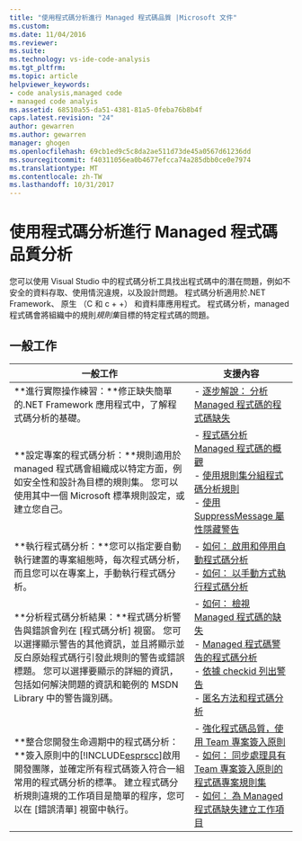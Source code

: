 ```yaml
---
title: "使用程式碼分析進行 Managed 程式碼品質 |Microsoft 文件"
ms.custom: 
ms.date: 11/04/2016
ms.reviewer: 
ms.suite: 
ms.technology: vs-ide-code-analysis
ms.tgt_pltfrm: 
ms.topic: article
helpviewer_keywords:
- code analysis,managed code
- managed code analyis
ms.assetid: 68510a55-da51-4381-81a5-0feba76b8b4f
caps.latest.revision: "24"
author: gewarren
ms.author: gewarren
manager: ghogen
ms.openlocfilehash: 69cb1ed9c5c8da2ae511d73de45a0567d61236dd
ms.sourcegitcommit: f40311056ea0b4677efcca74a285dbb0ce0e7974
ms.translationtype: MT
ms.contentlocale: zh-TW
ms.lasthandoff: 10/31/2017
---
```

# <a name="analyzing-managed-code-quality-by-using-code-analysis"></a>使用程式碼分析進行 Managed 程式碼品質分析
您可以使用 Visual Studio 中的程式碼分析工具找出程式碼中的潛在問題，例如不安全的資料存取、使用情況違規，以及設計問題。 程式碼分析適用於.NET Framework、 原生 （C 和 c + +） 和資料庫應用程式。 程式碼分析，managed 程式碼會將組織中的規則*規則集*目標的特定程式碼的問題。  
  
## <a name="common-tasks"></a>一般工作  
  
|一般工作|支援內容|  
|------------------|------------------------|  
|**進行實際操作練習：**修正缺失簡單的.NET Framework 應用程式中，了解程式碼分析的基礎。|-   [逐步解說： 分析 Managed 程式碼的程式碼缺失](../code-quality/walkthrough-analyzing-managed-code-for-code-defects.md)|  
|**設定專案的程式碼分析：**規則適用於 managed 程式碼會組織成以特定方面，例如安全性和設計為目標的規則集。 您可以使用其中一個 Microsoft 標準規則設定，或建立您自己。|-   [程式碼分析 Managed 程式碼的概觀](../code-quality/code-analysis-for-managed-code-overview.md)<br />-   [使用規則集分組程式碼分析規則](../code-quality/using-rule-sets-to-group-code-analysis-rules.md)<br />-   [使用 SuppressMessage 屬性隱藏警告](../code-quality/suppress-warnings-by-using-the-suppressmessage-attribute.md)|  
|**執行程式碼分析：**您可以指定要自動執行建置的專案組態時，每次程式碼分析，而且您可以在專案上，手動執行程式碼分析。|-   [如何： 啟用和停用自動程式碼分析](../code-quality/how-to-enable-and-disable-automatic-code-analysis-for-managed-code.md)<br />-   [如何： 以手動方式執行程式碼分析](../code-quality/how-to-run-code-analysis-manually-for-managed-code.md)|  
|**分析程式碼分析結果：**程式碼分析警告與錯誤會列在 [程式碼分析] 視窗。 您可以選擇顯示警告的其他資訊，並且將顯示並反白原始程式碼行引發此規則的警告或錯誤標題。 您可以選擇要顯示的詳細的資訊，包括如何解決問題的資訊和範例的 MSDN Library 中的警告識別碼。|-   [如何： 檢視 Managed 程式碼的缺失](../code-quality/how-to-view-managed-code-defects.md)<br />-   [Managed 程式碼警告的程式碼分析](../code-quality/code-analysis-for-managed-code-warnings.md)<br />-   [依據 checkid 列出警告](../code-quality/code-analysis-warnings-for-managed-code-by-checkid.md)<br />-   [匿名方法和程式碼分析](../code-quality/anonymous-methods-and-code-analysis.md)|  
|**整合您開發生命週期中的程式碼分析：**簽入原則中的[!INCLUDE[esprscc](../code-quality/includes/esprscc_md.md)]啟用開發團隊，並確定所有程式碼簽入符合一組常用的程式碼分析的標準。 建立程式碼分析規則違規的工作項目是簡單的程序，您可以在 [錯誤清單] 視窗中執行。|-   [強化程式碼品質，使用 Team 專案簽入原則](../code-quality/enhancing-code-quality-with-team-project-check-in-policies.md)<br />-   [如何： 同步處理具有 Team 專案簽入原則的程式碼專案規則集](../code-quality/how-to-synchronize-code-project-rule-sets-with-team-project-check-in-policy.md)<br />-   [如何： 為 Managed 程式碼缺失建立工作項目](../code-quality/how-to-create-a-work-item-for-a-managed-code-defect.md)|